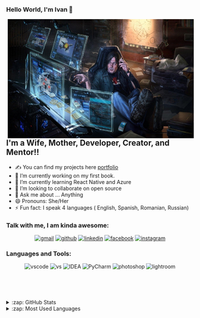 ### Hello World, I'm Ivan  👋

 <img align="right" alt="GIF" src="ewew.jpg" width="500" height="320" />


## I'm a Wife, Mother, Developer, Creator, and Mentor!!
- ✍ You can find my projects here [portfolio]
- 🔭 I’m currently working on my first book.
- 🌱 I’m currently learning React Native and Azure
- 👯 I’m looking to collaborate on open source
- 💬 Ask me about ... Anything
- 😄 Pronouns: She/Her
- ⚡ Fun fact: I speak 4 languages ( English, Spanish, Romanian, Russian)

### Talk with me, I am kinda awesome:
<p align="center">
<a href = "mailto:wali6985@gmail.com"><img src='https://img.icons8.com/color/48/000000/gmail.png' alt='gmail' height='40'></a>
<a href = https://github.com/SABERGLOW><img src='https://img.icons8.com/color/2x/github--v1.png' alt='github' height='40'></a>
<a href = https://www.linkedin.com/in/sardarwaliullah/><img src='https://img.icons8.com/color/2x/linkedin.png' alt='linkedin' height='40'></a>
<a href = https://www.facebook.com/sardarwaliullah/><img src='https://img.icons8.com/color/2x/facebook-new.png' alt='facebook' height='40'></a>
<a href = https://www.instagram.com/sardarwaliullah/><img src='https://cdn.icon-icons.com/icons2/1826/PNG/512/4202090instagramlogosocialsocialmedia-115598_115703.png' alt='instagram' height='40'></a>

<br />

### Languages and Tools:
<div>

<p align="center">
<img src="https://images-wixmp-ed30a86b8c4ca887773594c2.wixmp.com/f/217d5ea0-623d-40b1-9b31-027b904a5f15/ddjrgww-846ce429-3b0d-4ad8-bf6d-ac52dfe48201.png?token=eyJ0eXAiOiJKV1QiLCJhbGciOiJIUzI1NiJ9.eyJzdWIiOiJ1cm46YXBwOiIsImlzcyI6InVybjphcHA6Iiwib2JqIjpbW3sicGF0aCI6IlwvZlwvMjE3ZDVlYTAtNjIzZC00MGIxLTliMzEtMDI3YjkwNGE1ZjE1XC9kZGpyZ3d3LTg0NmNlNDI5LTNiMGQtNGFkOC1iZjZkLWFjNTJkZmU0ODIwMS5wbmcifV1dLCJhdWQiOlsidXJuOnNlcnZpY2U6ZmlsZS5kb3dubG9hZCJdfQ.ZkEnCXJtjhT0v0UEQF7_k0VfiSaIoZa-YlerQJG-CXw" alt="vscode" width="48" height="48"/> 
<img src="https://images-wixmp-ed30a86b8c4ca887773594c2.wixmp.com/f/217d5ea0-623d-40b1-9b31-027b904a5f15/ddjvwxd-b25523cb-c1c0-4716-8e55-3efdc015abef.png?token=eyJ0eXAiOiJKV1QiLCJhbGciOiJIUzI1NiJ9.eyJzdWIiOiJ1cm46YXBwOiIsImlzcyI6InVybjphcHA6Iiwib2JqIjpbW3sicGF0aCI6IlwvZlwvMjE3ZDVlYTAtNjIzZC00MGIxLTliMzEtMDI3YjkwNGE1ZjE1XC9kZGp2d3hkLWIyNTUyM2NiLWMxYzAtNDcxNi04ZTU1LTNlZmRjMDE1YWJlZi5wbmcifV1dLCJhdWQiOlsidXJuOnNlcnZpY2U6ZmlsZS5kb3dubG9hZCJdfQ.78tZSYZMHR4zWvx9nAu-JvXy-nPKCwMmxdBePKEvB08" alt="vs" width="48" height="48"/> 
<img src="https://images-wixmp-ed30a86b8c4ca887773594c2.wixmp.com/f/9b5e7dcc-db45-4acb-8078-4f1e40191fe1/dbfye6x-ee5cf816-da93-4428-8cc6-e388e0b45136.png?token=eyJ0eXAiOiJKV1QiLCJhbGciOiJIUzI1NiJ9.eyJzdWIiOiJ1cm46YXBwOiIsImlzcyI6InVybjphcHA6Iiwib2JqIjpbW3sicGF0aCI6IlwvZlwvOWI1ZTdkY2MtZGI0NS00YWNiLTgwNzgtNGYxZTQwMTkxZmUxXC9kYmZ5ZTZ4LWVlNWNmODE2LWRhOTMtNDQyOC04Y2M2LWUzODhlMGI0NTEzNi5wbmcifV1dLCJhdWQiOlsidXJuOnNlcnZpY2U6ZmlsZS5kb3dubG9hZCJdfQ._0zGB33NIE1jhC583GLDwygXr5jsMVwfCaEtBWtWNt0" alt="IDEA" width="48" height="48"/> 
<img src="https://images-wixmp-ed30a86b8c4ca887773594c2.wixmp.com/f/217d5ea0-623d-40b1-9b31-027b904a5f15/dccudp7-3a29ffd5-4e85-4123-88cc-4e948bedd7c1.png/v1/fill/w_512,h_512,strp/honeycomb_icon_pycharm_by_mauriliosm_dccudp7-fullview.png?token=eyJ0eXAiOiJKV1QiLCJhbGciOiJIUzI1NiJ9.eyJzdWIiOiJ1cm46YXBwOiIsImlzcyI6InVybjphcHA6Iiwib2JqIjpbW3siaGVpZ2h0IjoiPD01MTIiLCJwYXRoIjoiXC9mXC8yMTdkNWVhMC02MjNkLTQwYjEtOWIzMS0wMjdiOTA0YTVmMTVcL2RjY3VkcDctM2EyOWZmZDUtNGU4NS00MTIzLTg4Y2MtNGU5NDhiZWRkN2MxLnBuZyIsIndpZHRoIjoiPD01MTIifV1dLCJhdWQiOlsidXJuOnNlcnZpY2U6aW1hZ2Uub3BlcmF0aW9ucyJdfQ.H8trsVIaTWNWAe_KnDtr1GN7tt8V8S3ANzAGW1MG2Bs" alt="PyCharm" width="48" height="48"/> 
<img src="https://preview.redd.it/9j29mcwvdv921.png?width=512&format=png&auto=webp&s=df03e5e15a395b099581ce25b88c6470a28c0c8f" alt="photoshop" width="48" height="48"/> 
<img src="https://preview.redd.it/z3xmza38ev921.png?width=512&format=png&auto=webp&s=39d0ca955e2a4cc678b415453e7f63b06c2ea6a7" alt="lightroom" width="48" height="48"/> 
</div>

<p>&nbsp;</p>


<br />
<br />



<details>
 <summary>:zap: GitHub Stats</summary>

<img align="left" alt="Ivan's GitHub Top Languages" src="https://awesome-github-stats.azurewebsites.net/user-stats/IvanTaranenko?cardType=github&theme=tokyonight" />

</details>

<details>
  <summary>:zap: Most Used Languages</summary>

<img align="left" alt="Ivan's GitHub Top Languages" src="https://github-readme-stats.vercel.app/api/top-langs/?username=IvanTaranenko&hide=javascript,css,scss,html&theme=tokyonight" />
</details>

[website]: https://holistic-developer.com/
[youtube]: https://www.youtube.com/channel/UCD6bHzIZCJJcJD6QHGUIyrw
[instagram]: https://www.instagram.com/holistic_developer/
[linkedin]: https://linkedin.com/in/annaarsentieva
[portfolio]: https://arsentieva.github.io/profile/
